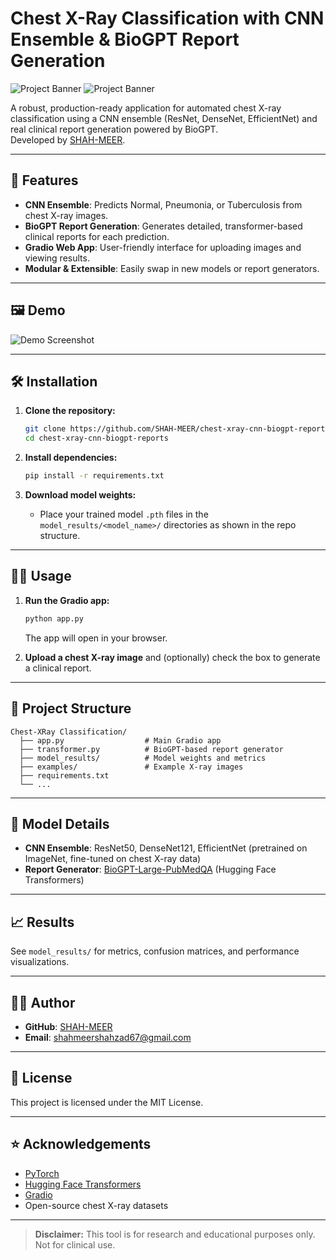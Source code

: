 # Chest X-Ray Classification with CNN Ensemble & BioGPT Report Generation

![Project Banner](https://img.shields.io/badge/Deep%20Learning-PyTorch-blue?style=flat-square)
![Project Banner](https://img.shields.io/badge/Medical%20AI-Chest%20XRay-green?style=flat-square)

A robust, production-ready application for automated chest X-ray classification using a CNN ensemble (ResNet, DenseNet, EfficientNet) and real clinical report generation powered by BioGPT.  
Developed by [SHAH-MEER](https://github.com/SHAH-MEER).

---

## 🚀 Features

- **CNN Ensemble**: Predicts Normal, Pneumonia, or Tuberculosis from chest X-ray images.
- **BioGPT Report Generation**: Generates detailed, transformer-based clinical reports for each prediction.
- **Gradio Web App**: User-friendly interface for uploading images and viewing results.
- **Modular & Extensible**: Easily swap in new models or report generators.

---

## 🖼️ Demo

![Demo Screenshot](examples/normal.jpeg)

---

## 🛠️ Installation

1. **Clone the repository:**
   ```bash
   git clone https://github.com/SHAH-MEER/chest-xray-cnn-biogpt-reports.git
   cd chest-xray-cnn-biogpt-reports
   ```

2. **Install dependencies:**
   ```bash
   pip install -r requirements.txt
   ```

3. **Download model weights:**
   - Place your trained model `.pth` files in the `model_results/<model_name>/` directories as shown in the repo structure.

---

## 🏃‍♂️ Usage

1. **Run the Gradio app:**
   ```bash
   python app.py
   ```
   The app will open in your browser.

2. **Upload a chest X-ray image** and (optionally) check the box to generate a clinical report.

---

## 📁 Project Structure

```
Chest-XRay Classification/
  ├── app.py                  # Main Gradio app
  ├── transformer.py          # BioGPT-based report generator
  ├── model_results/          # Model weights and metrics
  ├── examples/               # Example X-ray images
  ├── requirements.txt
  └── ...
```

---

## 🤖 Model Details

- **CNN Ensemble**: ResNet50, DenseNet121, EfficientNet (pretrained on ImageNet, fine-tuned on chest X-ray data)
- **Report Generator**: [BioGPT-Large-PubMedQA](https://huggingface.co/microsoft/BioGPT-Large-PubMedQA) (Hugging Face Transformers)

---

## 📈 Results

See `model_results/` for metrics, confusion matrices, and performance visualizations.

---

## 🙋‍♂️ Author

- **GitHub**: [SHAH-MEER](https://github.com/SHAH-MEER)
- **Email**: shahmeershahzad67@gmail.com

---

## 📄 License

This project is licensed under the MIT License.

---

## ⭐ Acknowledgements

- [PyTorch](https://pytorch.org/)
- [Hugging Face Transformers](https://huggingface.co/)
- [Gradio](https://gradio.app/)
- Open-source chest X-ray datasets

---

> **Disclaimer:** This tool is for research and educational purposes only. Not for clinical use. 